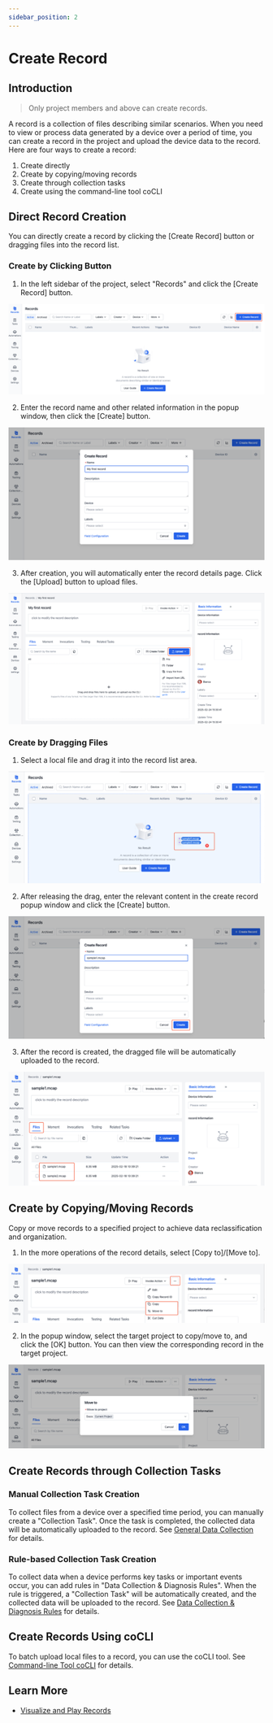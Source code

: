 ```yaml
---
sidebar_position: 2
---
```


# Create Record

## Introduction

> Only project members and above can create records.

A record is a collection of files describing similar scenarios. When you need to view or process data generated by a device over a period of time, you can create a record in the project and upload the device data to the record. Here are four ways to create a record:

1. Create directly
2. Create by copying/moving records
3. Create through collection tasks
4. Create using the command-line tool coCLI

## Direct Record Creation

You can directly create a record by clicking the [Create Record] button or dragging files into the record list.

### Create by Clicking Button

1. In the left sidebar of the project, select "Records" and click the [Create Record] button.

![create-record_1](./img/create-record_1.png)

2. Enter the record name and other related information in the popup window, then click the [Create] button.

![create-record_2](./img/create-record_2.png)

3. After creation, you will automatically enter the record details page. Click the [Upload] button to upload files.

![create-record_3](./img/create-record_3.png)

### Create by Dragging Files

1. Select a local file and drag it into the record list area.

![create-record_4](./img/create-record_4.png)

2. After releasing the drag, enter the relevant content in the create record popup window and click the [Create] button.

![create-record_5](./img/create-record_5.png)

3. After the record is created, the dragged file will be automatically uploaded to the record.

![create-record_6](./img/create-record_6.png)

## Create by Copying/Moving Records

Copy or move records to a specified project to achieve data reclassification and organization.

1. In the more operations of the record details, select [Copy to]/[Move to].

![create-record_7](./img/create-record_7.png)

2. In the popup window, select the target project to copy/move to, and click the [OK] button. You can then view the corresponding record in the target project.

![create-record_8](./img/create-record_8.png)

## Create Records through Collection Tasks

### Manual Collection Task Creation

To collect files from a device over a specified time period, you can manually create a "Collection Task". Once the task is completed, the collected data will be automatically uploaded to the record. See [General Data Collection](../../use-case/1-common-task.md) for details.

### Rule-based Collection Task Creation

To collect data when a device performs key tasks or important events occur, you can add rules in "Data Collection & Diagnosis Rules". When the rule is triggered, a "Collection Task" will be automatically created, and the collected data will be uploaded to the record. See [Data Collection & Diagnosis Rules](../../use-case/data-diagnosis/2-get-started.md) for details.

## Create Records Using coCLI

To batch upload local files to a record, you can use the coCLI tool. See [Command-line Tool coCLI](../../developers/cocli/1-cli-install.md) for details.

## Learn More

- [Visualize and Play Records](../../viz/1-about-viz.md)
